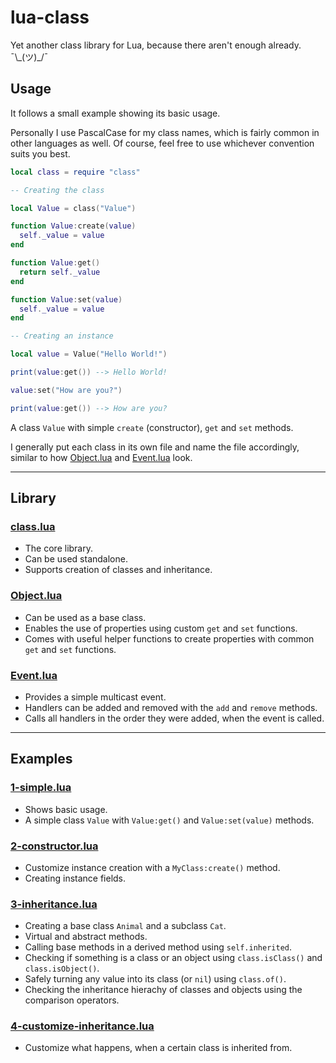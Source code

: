 # lua-class

Yet another class library for Lua, because there aren't enough already. ¯\\\_(ツ)\_/¯

## Usage

It follows a small example showing its basic usage.

Personally I use PascalCase for my class names, which is fairly common in other languages as well. Of course, feel free to use whichever convention suits you best.

```lua
local class = require "class"

-- Creating the class

local Value = class("Value")

function Value:create(value)
  self._value = value
end

function Value:get()
  return self._value
end

function Value:set(value)
  self._value = value
end

-- Creating an instance

local value = Value("Hello World!")

print(value:get()) --> Hello World!

value:set("How are you?")

print(value:get()) --> How are you?
```

A class `Value` with simple `create` (constructor), `get` and `set` methods.

I generally put each class in its own file and name the file accordingly, similar to how [Object.lua](lib/Object.lua) and [Event.lua](lib/Event.lua) look.

---

## Library

### [class.lua](lib/class.lua)

- The core library.
- Can be used standalone.
- Supports creation of classes and inheritance.

### [Object.lua](lib/Object.lua)

- Can be used as a base class.
- Enables the use of properties using custom `get` and `set` functions.
- Comes with useful helper functions to create properties with common `get` and `set` functions.

### [Event.lua](lib/Event.lua)

- Provides a simple multicast event.
- Handlers can be added and removed with the `add` and `remove` methods.
- Calls all handlers in the order they were added, when the event is called.

---

## Examples

### [1-simple.lua](examples/1-simple.lua)

- Shows basic usage.
- A simple class `Value` with `Value:get()` and `Value:set(value)` methods.

### [2-constructor.lua](examples/2-constructor.lua)

- Customize instance creation with a `MyClass:create()` method.
- Creating instance fields.

### [3-inheritance.lua](examples/3-inheritance.lua)

- Creating a base class `Animal` and a subclass `Cat`.
- Virtual and abstract methods.
- Calling base methods in a derived method using `self.inherited`.
- Checking if something is a class or an object using `class.isClass()` and `class.isObject()`.
- Safely turning any value into its class (or `nil`) using `class.of()`.
- Checking the inheritance hierachy of classes and objects using the comparison operators.

### [4-customize-inheritance.lua](examples/4-customize-inheritance.lua)

- Customize what happens, when a certain class is inherited from.
